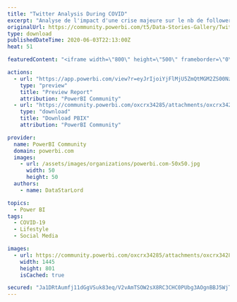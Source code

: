 ```yaml
---
title: "Twitter Analysis During COVID"
excerpt: "Analyse de l'impact d'une crise majeure sur le nb de follower de certains comptes en France. Hopitaux, Gouvernement ..."
originalUrl: https://community.powerbi.com/t5/Data-Stories-Gallery/Twitter-Analysis-During-COVID/m-p/1140624
type: download
publishedDateTime: 2020-06-03T22:13:00Z
heat: 51

featuredContent: "<iframe width=\"800\" height=\"500\" frameborder=\"0\" src=\"https://app.powerbi.com/view?r=eyJrIjoiYjFlMjU5ZmQtMGM2ZS00NzkzLWJhZDQtNzk0OWI2NmQyYTNmIiwidCI6IjE3MmFhY2FmLTM1YTUtNDZiMy05Y2FjLTY5OGM1N2M5NDM5YiIsImMiOjh9\"></iframe>"

actions:
  - url: "https://app.powerbi.com/view?r=eyJrIjoiYjFlMjU5ZmQtMGM2ZS00NzkzLWJhZDQtNzk0OWI2NmQyYTNmIiwidCI6IjE3MmFhY2FmLTM1YTUtNDZiMy05Y2FjLTY5OGM1N2M5NDM5YiIsImMiOjh9"
    type: "preview"
    title: "Preview Report"
    attribution: "PowerBI Community"
  - url: "https://community.powerbi.com/oxcrx34285/attachments/oxcrx34285/DataStoriesGallery/4052/2/Analyses%20Tweeter.pbix"
    type: "download"
    title: "Download PBIX"
    attribution: "PowerBI Community"

provider:
  name: PowerBI Community
  domain: powerbi.com
  images:
    - url: /assets/images/organizations/powerbi.com-50x50.jpg
      width: 50
      height: 50
  authors:
    - name: DataStarLord

topics:
  - Power BI
tags:
  - COVID-19
  - Lifestyle
  - Social Media

images:
  - url: https://community.powerbi.com/oxcrx34285/attachments/oxcrx34285/DataStoriesGallery/4052/1/2020-06-04%2007_08_47-Analyses%20Tweeter%20-%20Power%20BI%20Desktop.png
    width: 1445
    height: 801
    isCached: true

secured: "Ja1DRtAumfj11dGgVSuk83eq/V2vAmTSOW2sX8RC3CHC0PUbg3AOgnBBJ5WjTpomzFRjsOEIzEQnTGlh0vMmWLwCUIAt3dWBnhv39SvT/Qj1+yoF6VfTsHLXK3GpFaihAULvIrHStjrqAR2PB/YO2cPBcxsXKdcQ++7CJUa98Ko4QG3lDZZDdzlwzz4X3puwL7sAvDC1mnfOL+rUkHch2lZs1LrlI7MmLMCChFqrxWCGro/C7/RoN5GUi4nCUsF1dxABkR3yDMPNg/w5UKKnlsyLAN5y8cG1+Ila/i8Y7nTC8ynnIyXrEyxPdaRZXduHuu9dIl/TNb10fCnFiWJYCyNBBB0ddAjbQ0Oo6Ieq2DUY3/RlfoayAMWCnXJffiZ6QLhMIt/uk79AkjEp9BlctQ==;pMlbAl9meMMpeSUFwjmJ7Q=="
---
```


